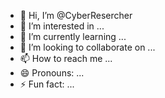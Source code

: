 - 👋 Hi, I’m @CyberResercher
- 👀 I’m interested in ...
- 🌱 I’m currently learning ...
- 💞️ I’m looking to collaborate on ...
- 📫 How to reach me ...
- 😄 Pronouns: ...
- ⚡ Fun fact: ...

<!---
CyberResercher/CyberResercher is a ✨ special ✨ repository because its `README.md` (this file) appears on your GitHub profile.
You can click the Preview link to take a look at your changes.
--->
